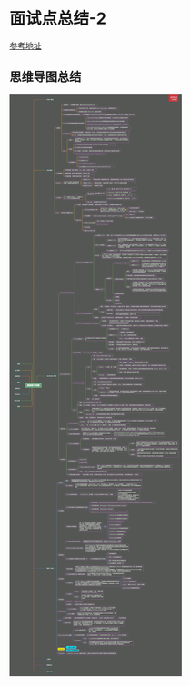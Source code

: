 # 面试点总结-2
<a href="https://juejin.cn/post/6989422484722286600" target="_blank">参考地址</a>  

## 思维导图总结
![blockchain](./image/interview2/前端复习导图.png "前端复习导图")
